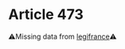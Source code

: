 # Article 473

⚠️Missing data from [legifrance](https://www.legifrance.gouv.fr/codes/article_lc/LEGIARTI000006427837)⚠️